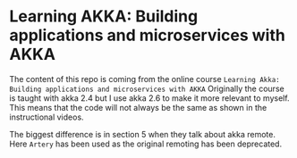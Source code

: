 # Learning AKKA: Building applications and microservices with AKKA
The content of this repo is coming from the online course `Learning Akka: Building applications and microservices with AKKA`
Originally the course is taught with akka 2.4 but I use akka 2.6 to make it more relevant to myself.
This means that the code will not always be the same as shown in the instructional videos.

The biggest difference is in section 5 when they talk about akka remote. Here `Artery` has been used as the original remoting has been deprecated.


